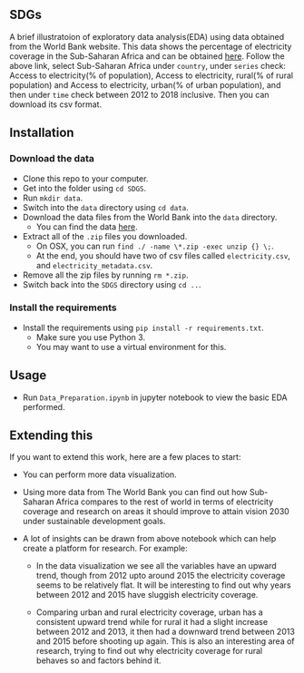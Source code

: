 SDGs
-----------------------

A brief illustratoion of exploratory data analysis(EDA) using data obtained from the World Bank website. This data shows the percentage of electricity coverage in the Sub-Saharan Africa and can be obtained [here](https://databank.worldbank.org/source/sustainable-development-goals-(sdgs)). 
Follow the above link, select Sub-Saharan Africa under `country`, under `series` check: Access to electricity(% of population), Access to electricity, rural(% of rural population) and Access to electricity, urban(% of urban population), and then under `time` check between 2012 to 2018 inclusive. Then you can download its csv format.

Installation
----------------------

### Download the data

* Clone this repo to your computer.
* Get into the folder using `cd SDGS`.
* Run `mkdir data`.
* Switch into the `data` directory using `cd data`.
* Download the data files from the World Bank into the `data` directory.  
    * You can find the data [here](https://databank.worldbank.org/source/sustainable-development-goals-(sdgs)).
* Extract all of the `.zip` files you downloaded.
    * On OSX, you can run `find ./ -name \*.zip -exec unzip {} \;`.
    * At the end, you should have two of csv files called `electricity.csv`, and `electricity_metadata.csv`.
* Remove all the zip files by running `rm *.zip`.
* Switch back into the `SDGS` directory using `cd ..`.

### Install the requirements
 
* Install the requirements using `pip install -r requirements.txt`.
    * Make sure you use Python 3.
    * You may want to use a virtual environment for this.

Usage
-----------------------

* Run `Data_Preparation.ipynb` in jupyter notebook to view the basic EDA performed.


Extending this
-------------------------

If you want to extend this work, here are a few places to start:

* You can perform more data visualization.
* Using more data from The World Bank you can find out how Sub-Saharan Africa compares to the rest of world in terms of electricity coverage and research on areas it should improve to attain vision 2030 under sustainable development goals.
* A lot of insights can be drawn from above notebook which can help create a platform for research. For example:

    * In the data visualization we see all the variables have an upward trend, though from 2012 upto around 2015 the electricity coverage    seems to be relatively flat. It will be interesting to find out why years between 2012 and 2015 have sluggish electricity coverage.
    
    * Comparing urban and rural electricity coverage, urban has a consistent upward trend while for rural it had a slight increase between 2012 and 2013, it then had a downward trend between 2013 and 2015 before shooting up again. This is also an interesting area of research, trying to find out why electricity coverage for rural behaves so and factors behind it.